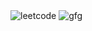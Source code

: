 <picture>
  <img alt="leetcode" src="https://assets.leetcode.com/static_assets/public/webpack_bundles/images/logo-dark.e99485d9b.svg">
</picture>
<picture>
  <img alt="gfg" src="https://media.geeksforgeeks.org/gfg-gg-logo.svg">
</picture>
